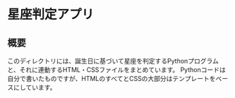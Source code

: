 # 星座判定アプリ

## 概要
このディレクトリには、誕生日に基づいて星座を判定するPythonプログラムと、それに連動するHTML・CSSファイルをまとめています。
Pythonコードは自分で書いたものですが、HTMLのすべてとCSSの大部分はテンプレートをベースにしています。
